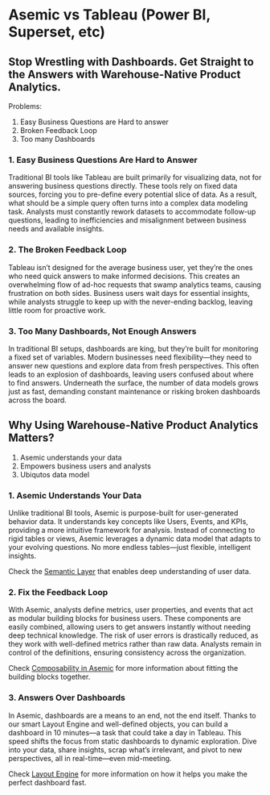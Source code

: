 # Asemic vs Tableau (Power BI, Superset, etc)

## Stop Wrestling with Dashboards. Get Straight to the Answers with Warehouse-Native Product Analytics.


Problems:

1. Easy Business Questions are Hard to answer
2. Broken Feedback Loop
3. Too many Dashboards

### 1. Easy Business Questions Are Hard to Answer

Traditional BI tools like Tableau are built primarily for visualizing data, not for answering business questions directly. These tools rely on fixed data sources, forcing you to pre-define every potential slice of data. As a result, what should be a simple query often turns into a complex data modeling task. Analysts must constantly rework datasets to accommodate follow-up questions, leading to inefficiencies and misalignment between business needs and available insights.

### 2. The Broken Feedback Loop

Tableau isn’t designed for the average business user, yet they’re the ones who need quick answers to make informed decisions. This creates an overwhelming flow of ad-hoc requests that swamp analytics teams, causing frustration on both sides. Business users wait days for essential insights, while analysts struggle to keep up with the never-ending backlog, leaving little room for proactive work.

### 3. Too Many Dashboards, Not Enough Answers

In traditional BI setups, dashboards are king, but they’re built for monitoring a fixed set of variables. Modern businesses need flexibility—they need to answer new questions and explore data from fresh perspectives. This often leads to an explosion of dashboards, leaving users confused about where to find answers. Underneath the surface, the number of data models grows just as fast, demanding constant maintenance or risking broken dashboards across the board.


## Why Using Warehouse-Native Product Analytics Matters?

1. Asemic understands your data
2. Empowers business users and analysts
3. Ubiqutos data model


### 1. Asemic Understands Your Data

Unlike traditional BI tools, Asemic is purpose-built for user-generated behavior data. It understands key concepts like Users, Events, and KPIs, providing a more intuitive framework for analysis. Instead of connecting to rigid tables or views, Asemic leverages a dynamic data model that adapts to your evolving questions. No more endless tables—just flexible, intelligent insights.

Check the [Semantic Layer](../features/semantic_layer.md) that enables deep understanding of user data.

### 2. Fix the Feedback Loop

With Asemic, analysts define metrics, user properties, and events that act as modular building blocks for business users. These components are easily combined, allowing users to get answers instantly without needing deep technical knowledge. The risk of user errors is drastically reduced, as they work with well-defined metrics rather than raw data. Analysts remain in control of the definitions, ensuring consistency across the organization.

Check [Composability in Asemic](../features/composability.md) for more information about fitting the building blocks together.

### 3. Answers Over Dashboards

In Asemic, dashboards are a means to an end, not the end itself. Thanks to our smart Layout Engine and well-defined objects, you can build a dashboard in 10 minutes—a task that could take a day in Tableau. This speed shifts the focus from static dashboards to dynamic exploration. Dive into your data, share insights, scrap what’s irrelevant, and pivot to new perspectives, all in real-time—even mid-meeting.

Check [Layout Engine](../features/layout_engine.md) for more information on how it helps you make the perfect dashboard fast.


